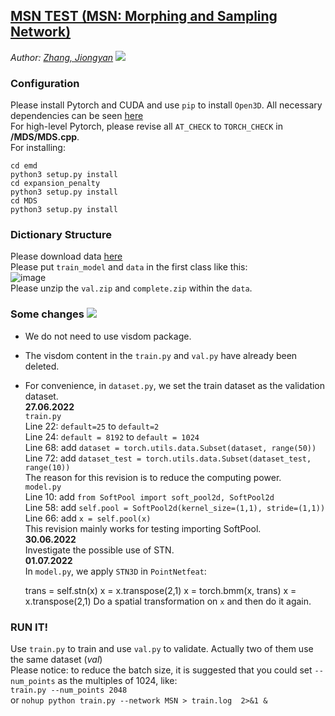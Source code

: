 ## [MSN TEST (MSN: Morphing and Sampling Network)](https://github.com/Colin97/MSN-Point-Cloud-Completion)
*Author: [Zhang, Jiongyan](https://github.com/hinczhang)* <img src="https://img.shields.io/badge/张炅焱-ZhangJiongyan-red"/>  
### Configuration
Please install Pytorch and CUDA and use `pip` to install `Open3D`. All necessary dependencies can be seen [here](https://github.com/Colin97/MSN-Point-Cloud-Completion)  
For high-level Pytorch, please revise all `AT_CHECK` to `TORCH_CHECK` in **/MDS/MDS.cpp**.  
For installing:  

    cd emd
    python3 setup.py install
    cd expansion_penalty
    python3 setup.py install
    cd MDS
    python3 setup.py install

### Dictionary Structure
Please download data [here](https://drive.google.com/drive/folders/1X143kUwtRtoPFxNRvUk9LuPlsf1lLKI7)  
Please put `train_model` and `data` in the first class like this:  
![image](https://user-images.githubusercontent.com/70082542/174184757-d0ca6a0d-d99c-4836-8932-2999ff956e2a.png)  
Please unzip the `val.zip` and `complete.zip` within the `data`.
### Some changes <img src="https://img.shields.io/badge/IMPORTANT-!!!-red"/>
- We do not need to use visdom package.  
- The visdom content in the `train.py` and `val.py` have already been deleted.  
- For convenience, in `dataset.py`, we set the train dataset as the validation dataset.  
**27.06.2022**  
`train.py`  
Line 22: `default=25` to `default=2`  
Line 24: `default = 8192` to `default = 1024`  
Line 68: add `dataset = torch.utils.data.Subset(dataset, range(50))`  
Line 72: add `dataset_test = torch.utils.data.Subset(dataset_test, range(10))`  
The reason for this revision is to reduce the computing power.  
`model.py`  
Line 10: add `from SoftPool import soft_pool2d, SoftPool2d`  
Line 58: add `self.pool = SoftPool2d(kernel_size=(1,1), stride=(1,1))`  
Line 66: add `x = self.pool(x)`  
This revision mainly works for testing importing SoftPool.  
**30.06.2022**  
Investigate the possible use of STN.  
**01.07.2022**  
In `model.py`, we apply `STN3D` in `PointNetfeat`:  

    trans = self.stn(x)
    x = x.transpose(2,1)
    x = torch.bmm(x, trans)
    x = x.transpose(2,1)
Do a spatial transformation on `x` and then do it again.
### RUN IT!
Use `train.py` to train and use `val.py` to validate. Actually two of them use the same dataset (*val*)  
Please notice: to reduce the batch size, it is suggested that you could set `--num_points` as the multiples of 1024, like:  
`train.py --num_points 2048`  
or `nohup python train.py --network MSN > train.log  2>&1 &`
